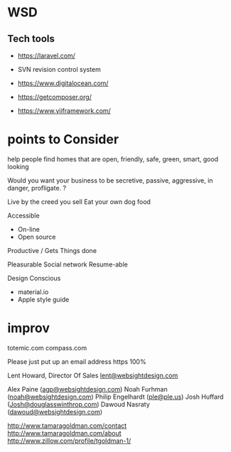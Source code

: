 
# WSD

## Tech tools

* https://laravel.com/

* SVN revision control system
* https://www.digitalocean.com/
* https://getcomposer.org/
* https://www.yiiframework.com/

# points to Consider

help people find homes that are open, friendly, safe, green, smart, good looking

Would you want your business to be secretive, passive, aggressive, in danger, profligate. ?


Live by the creed you sell
Eat your own dog food

Accessible
- On-line
- Open source

Productive / Gets Things done


Pleasurable
Social network
Resume-able


Design Conscious
- material.io
- Apple style guide


improv
============================


totemic.com
compass.com

Please just put up an email address
https 100%

Lent Howard, Director Of Sales lent@websightdesign.com

Alex Paine (agp@websightdesign.com)
Noah Furhman (noah@websightdesign.com)
Philip Engelhardt (ple@ple.us)
Josh Huffard (Josh@douglasswinthrop.com)
Dawoud Nasraty (dawoud@websightdesign.com)

http://www.tamaragoldman.com/contact
http://www.tamaragoldman.com/about
http://www.zillow.com/profile/tgoldman-1/
